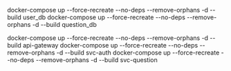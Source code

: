 
docker-compose up --force-recreate --no-deps --remove-orphans -d --build user_db
docker-compose up --force-recreate --no-deps --remove-orphans -d --build question_db

docker-compose up --force-recreate --no-deps --remove-orphans -d --build api-gateway
docker-compose up --force-recreate --no-deps --remove-orphans -d --build svc-auth
docker-compose up --force-recreate --no-deps --remove-orphans -d --build svc-question